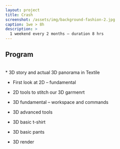 ```yaml
---
layout: project
title: Crash
screenshot: /assets/img/background-fashion-2.jpg
caption: 1we > 8h
description: >
  1 weekend every 2 months – duration 8 hrs
---
```


<h2>Program</h2>
<br>
* 3D story and actual 3D panorama in Textile

* First look at 2D – fundamental

* 2D tools to stitch our 3D garmenrt

* 3D fundamental – workspace and commands

* 3D advanced tools

* 3D basic t-shirt

* 3D basic pants

* 3D render

<!-- 
<h2>
  To apply or receive info:&nbsp;&nbsp;
  <a href="mailto:emanuela.pacifico@hotmail.it" title="Email" class="no-mark-external">
    <span class="icon-mail"></span>
    &nbsp;Send me an email!
  </a>
</h2>
<br>
 -->
